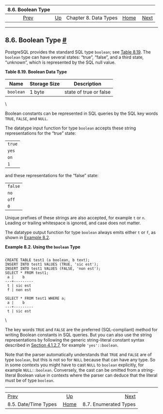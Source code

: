 <!--?xml version="1.0" encoding="UTF-8" standalone="no"?-->

|                    8.6. Boolean Type                   |                                             |                       |                                                       |                                                     |
| :----------------------------------------------------: | :------------------------------------------ | :-------------------: | ----------------------------------------------------: | --------------------------------------------------: |
| [Prev](datatype-datetime.html "8.5. Date/Time Types")  | [Up](datatype.html "Chapter 8. Data Types") | Chapter 8. Data Types | [Home](index.html "PostgreSQL 17devel Documentation") |  [Next](datatype-enum.html "8.7. Enumerated Types") |

***

## 8.6. Boolean Type [#](#DATATYPE-BOOLEAN)

[]()[]()[]()

PostgreSQL provides the standard SQL type `boolean`; see [Table 8.19](datatype-boolean.html#DATATYPE-BOOLEAN-TABLE "Table 8.19. Boolean Data Type"). The `boolean` type can have several states: “true”, “false”, and a third state, “unknown”, which is represented by the SQL null value.

**Table 8.19. Boolean Data Type**

| Name      | Storage Size | Description            |
| --------- | ------------ | ---------------------- |
| `boolean` | 1 byte       | state of true or false |

\


Boolean constants can be represented in SQL queries by the SQL key words `TRUE`, `FALSE`, and `NULL`.

The datatype input function for type `boolean` accepts these string representations for the “true” state:

|        |
| ------ |
| `true` |
| `yes`  |
| `on`   |
| `1`    |

and these representations for the “false” state:

|         |
| ------- |
| `false` |
| `no`    |
| `off`   |
| `0`     |

Unique prefixes of these strings are also accepted, for example `t` or `n`. Leading or trailing whitespace is ignored, and case does not matter.

The datatype output function for type `boolean` always emits either `t` or `f`, as shown in [Example 8.2](datatype-boolean.html#DATATYPE-BOOLEAN-EXAMPLE "Example 8.2. Using the boolean Type").

**Example 8.2. Using the `boolean` Type**

```

CREATE TABLE test1 (a boolean, b text);
INSERT INTO test1 VALUES (TRUE, 'sic est');
INSERT INTO test1 VALUES (FALSE, 'non est');
SELECT * FROM test1;
 a |    b
---+---------
 t | sic est
 f | non est

SELECT * FROM test1 WHERE a;
 a |    b
---+---------
 t | sic est
```

\


The key words `TRUE` and `FALSE` are the preferred (SQL-compliant) method for writing Boolean constants in SQL queries. But you can also use the string representations by following the generic string-literal constant syntax described in [Section 4.1.2.7](sql-syntax-lexical.html#SQL-SYNTAX-CONSTANTS-GENERIC "4.1.2.7. Constants of Other Types"), for example `'yes'::boolean`.

Note that the parser automatically understands that `TRUE` and `FALSE` are of type `boolean`, but this is not so for `NULL` because that can have any type. So in some contexts you might have to cast `NULL` to `boolean` explicitly, for example `NULL::boolean`. Conversely, the cast can be omitted from a string-literal Boolean value in contexts where the parser can deduce that the literal must be of type `boolean`.

***

|                                                        |                                                       |                                                     |
| :----------------------------------------------------- | :---------------------------------------------------: | --------------------------------------------------: |
| [Prev](datatype-datetime.html "8.5. Date/Time Types")  |      [Up](datatype.html "Chapter 8. Data Types")      |  [Next](datatype-enum.html "8.7. Enumerated Types") |
| 8.5. Date/Time Types                                   | [Home](index.html "PostgreSQL 17devel Documentation") |                               8.7. Enumerated Types |
